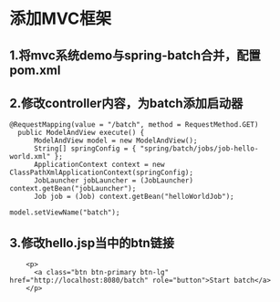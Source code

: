 # 添加MVC框架

## 1.将mvc系统demo与spring-batch合并，配置pom.xml
## 2.修改controller内容，为batch添加启动器
  ```
  @RequestMapping(value = "/batch", method = RequestMethod.GET)
	public ModelAndView execute() {
		ModelAndView model = new ModelAndView();
        String[] springConfig = { "spring/batch/jobs/job-hello-world.xml" };	
        ApplicationContext context = new ClassPathXmlApplicationContext(springConfig);
        JobLauncher jobLauncher = (JobLauncher) context.getBean("jobLauncher");
        Job job = (Job) context.getBean("helloWorldJob");
   ```
   ```
   model.setViewName("batch");
   ```
## 3.修改hello.jsp当中的btn链接
        <p>
          <a class="btn btn-primary btn-lg" href="http://localhost:8080/batch" role="button">Start batch</a>
        </p>
     


